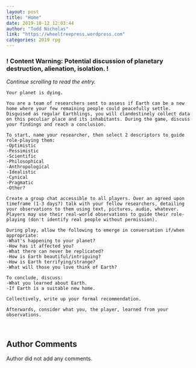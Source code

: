 ```yaml
---
layout: post
title: "Home"
date: 2019-10-12 12:03:44
author: "Todd Nicholas"
link: "https://wheeltreepress.wordpress.com"
categories: 2019 rpg
---
```

<div id="warning"><div id="content"><h3><strong>! Content Warning: Potential discussion of planetary destruction, alienation, isolation.  !</strong></h3><i>Continue scrolling to read the entry.</i></div></div>
 
```
Your planet is dying. 

You are a team of researchers sent to assess if Earth can be a new home where your few remaining people could peacefully settle. Disguised as regular Earthlings, you will clandestinely collect data on this peculiar place and its inhabitants. During the game, discuss your findings and reach a conclusion.

To start, name your researcher, then select 2 descriptors to guide role-playing them:
-Optimistic
-Pessimistic
-Scientific
-Philosophical
-Anthropological
-Idealistic
-Cynical
-Pragmatic
-Other?

Create a group chat accessible to all players. Over an agreed upon timeframe (1-3 days?) talk with your fellow researchers, detailing your observations to them using text, pictures, audio, whatever. Players may use their real-world observations to guide their role-playing (don't identify real people without permission). 

During play, allow the following to emerge in conversation if/when appropriate:
-What's happening to your planet?
-How has it affected you? 
-What there can never be replicated? 
-How is Earth beautiful/intriguing? 
-How is Earth terrifying/strange? 
-What will those you love think of Earth?

To conclude, discuss:
-What you learned about Earth.
-If Earth is a suitable new home.

Collectively, write up your formal recommendation.

Afterwards, consider what you, the player, learned from your observations.



```
## Author Comments
Author did not add any comments.
